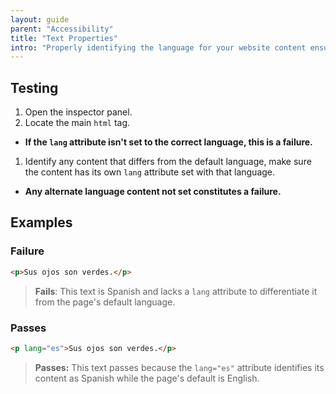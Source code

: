```yaml
---
layout: guide
parent: "Accessibility"
title: "Text Properties"
intro: "Properly identifying the language for your website content ensures Assistive Technology (AT) correctly interacts with your site. AT has great support for a wide variety of foreign languages, but will need to know when the language differs from the page's default."
---
```


## Testing

1. Open the inspector panel.
1. Locate the main ```html``` tag.
  * __If the ```lang``` attribute isn't set to the correct language, this is a failure.__
1. Identify any content that differs from the default language, make sure the content has its own ```lang``` attribute set with that language.
  * __Any alternate language content not set constitutes a failure.__

## Examples

### Failure

```html
<p>Sus ojos son verdes.</p>
```

> **Fails**: This text is Spanish and lacks a ```lang``` attribute to differentiate it from the page's default language.

### Passes

```html
<p lang="es">Sus ojos son verdes.</p>
```
> **Passes:** This text passes because the ```lang="es"``` attribute identifies its content as Spanish while the page's default is English.
